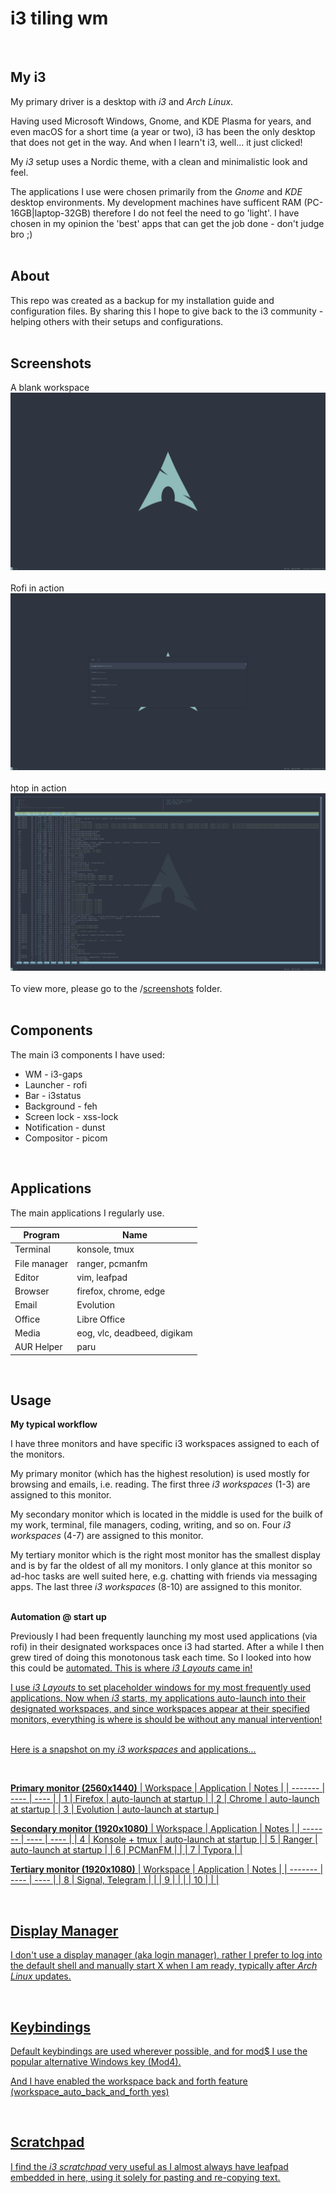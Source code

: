 # i3 tiling wm
<br />

## My i3
My primary driver is a desktop with _i3_ and _Arch Linux_.

Having used Microsoft Windows, Gnome, and KDE Plasma for years, and even macOS for a short time (a year or two), i3 has been the only desktop that does not get in the way. And when I learn't i3, well... it just clicked!

My _i3_ setup uses a Nordic theme, with a clean and minimalistic look and feel.

The applications I use were chosen primarily from the _Gnome_ and _KDE_ desktop environments. My development machines have sufficent RAM (PC-16GB|laptop-32GB) therefore I do not feel the need to go 'light'. I have chosen in my opinion the 'best' apps that can get the job done - don't judge bro ;)
<br />
<br />

## About
This repo was created as a backup for my installation guide and configuration files. By sharing this I hope to give back to the i3 community - helping others with their setups and configurations.
<br />
<br />

## Screenshots
A blank workspace
![primary monitor](/screenshots/primary-monitor.png)
<br />
<br />
Rofi in action
![primary monitor with rofi](/screenshots/primary-monitor-rofi.png)
<br />
<br />
htop in action
![primary monitor with htop](/screenshots/primary-monitor-terminal-htop.png)
<br />
<br />
To view more, please go to the /[screenshots](/screenshots) folder.
<br />
<br />

## Components
The main i3 components I have used:

- WM - i3-gaps
- Launcher - rofi
- Bar - i3status
- Background - feh
- Screen lock - xss-lock
- Notification - dunst
- Compositor - picom
<br />

## Applications
The main applications I regularly use.

| Program | Name |
| ------- | ---- |
| Terminal | konsole, tmux |
| File manager | ranger, pcmanfm |
| Editor | vim, leafpad |
| Browser | firefox, chrome, edge |
| Email | Evolution |
| Office | Libre Office |
| Media | eog, vlc, deadbeed, digikam |
| AUR Helper | paru |
<br />

## Usage

**My typical workflow**

I have three monitors and have specific i3 workspaces assigned to each of the monitors.

My primary monitor (which has the highest resolution) is used mostly for browsing and emails, i.e. reading. The first three _i3 workspaces_ (1-3) are assigned to this monitor.

My secondary monitor which is located in the middle is used for the builk of my work, terminal, file managers, coding, writing, and so on. Four _i3 workspaces_ (4-7) are assigned to this monitor.

My tertiary monitor which is the right most monitor has the smallest display and is by far the oldest of all my monitors. I only glance at this monitor so ad-hoc tasks are well suited here, e.g. chatting with friends via messaging apps. The last three _i3 workspaces_ (8-10) are assigned to this monitor.
<br />
<br />

**Automation @ start up**

Previously I had been frequently launching my most used applications (via rofi) in their designated workspaces once i3 had started. After a while I then grew tired of doing this monotonous task each time. So I looked into how this could be <u>automated<u/>. This is where _i3 Layouts_ came in!
  
I use _i3 Layouts_ to set placeholder windows for my most frequently used applications. Now when _i3_ starts, my applications auto-launch into their designated workspaces, and since workspaces appear at their specified monitors, everything is where is should be without any manual intervention!
<br />
<br />
  
Here is a snapshot on my _i3 workspaces_ and applications...

<br />

**Primary monitor (2560x1440)**
| Workspace | Application | Notes |
| ------- | ---- | ---- |
| 1 | Firefox | auto-launch at startup |
| 2 | Chrome | auto-launch at startup |
| 3 | Evolution | auto-launch at startup |
<br />

**Secondary monitor (1920x1080)**
| Workspace | Application | Notes |
| ------- | ---- | ---- |
| 4 | Konsole + tmux | auto-launch at startup |
| 5 | Ranger | auto-launch at startup |
| 6 | PCManFM | |
| 7 | Typora | |
<br />

**Tertiary monitor (1920x1080)**
| Workspace | Application | Notes |
| ------- | ---- | ---- |
| 8 | Signal, Telegram | |
| 9 | | |
| 10 | | |

<br />

## Display Manager
I don't use a display manager (aka login manager), rather I prefer to log into the default shell and manually start X when I am ready, typically after _Arch Linux_ updates.

<br />

## Keybindings
Default keybindings are used wherever possible, and for mod$ I use the popular alternative Windows key (Mod4).

And I have enabled the workspace back and forth feature (workspace_auto_back_and_forth yes)

<br />

## Scratchpad
I find the _i3 scratchpad_ very useful as I almost always have leafpad embedded in here, using it solely for pasting and re-copying text.
